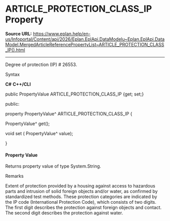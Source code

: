 # ARTICLE_PROTECTION_CLASS_IP Property

**Source URL:** https://www.eplan.help/en-us/Infoportal/Content/api/2026/Eplan.EplApi.DataModelu~Eplan.EplApi.DataModel.MergedArticleReferencePropertyList~ARTICLE_PROTECTION_CLASS_IP().html

---

Degree of protection (IP) # 26553.

Syntax

**C#**
**C++/CLI**


public PropertyValue ARTICLE_PROTECTION_CLASS_IP {get; set;}

public:

property PropertyValue^ ARTICLE_PROTECTION_CLASS_IP {

   PropertyValue^ get();

   void set (    PropertyValue^ value);

}


#### Property Value

Returns property value of type System.String.

Remarks

Extent of protection provided by a housing against access to hazardous parts and intrusion of solid foreign objects and/or water, as confirmed by standardized test methods. These protection categories are indicated by the IP code (International Protection Code), which consists of two digits. The first digit describes the protection against foreign objects and contact. The second digit describes the protection against water.
